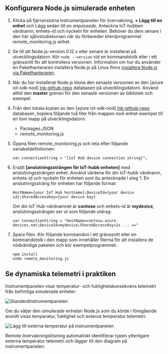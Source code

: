 ## <a name="configure-the-nodejs-simulated-device"></a>Konfigurera Node.js simulerade enheten
1. Klicka på fjärranslutna instrumentpanelen för övervakning, **+ Lägg till en enhet** och Lägg sedan till en *anpassade*. Anteckna IoT-hubben värdnamn, enhets-id och nyckeln för enheten. Behöver du dem senare i den här självstudiekursen när du förbereder klientprogrammet remote_monitoring.js enhet.
2. Se till att Node.js-version 0.12.x eller senare är installerat på utvecklingsdatorn. Kör `node --version` vid en kommandotolk eller i ett gränssnitt för att kontrollera versionen. Information om hur du använder en Pakethanteraren installera Node.js på Linux finns [installera Node.js via Pakethanteraren][node-linux].
3. När du har installerat Node.js klona den senaste versionen av den [azure iot-sdk-nod] [ lnk-github-repo] databasen på utvecklingsdatorn. Använd alltid den **master** grenen för den senaste versionen av bibliotek och exempel.
4. Från den lokala kopian av den [azure iot-sdk-nod] [ lnk-github-repo] databasen, kopiera följande två filer från mappen nod-enhet-exempel till en tom mapp på utvecklingsdatorn:
   
   * Packages.JSON
   * remote_monitoring.js
5. Öppna filen remote_monitoring.js och leta efter följande variabeldefinitionen:
   
    ```
    var connectionString = "[IoT Hub device connection string]";
    ```
6. Ersätt **[anslutningssträngen för IoT-hubb enheten]** med anslutningssträngen enhet. Använd värdena för din IoT-hubb värdnamn, enhets-id och nyckeln för enheten som du antecknade i steg 1. En anslutningssträng för enheten har följande format:
   
    ```
    HostName={your IoT Hub hostname};DeviceId={your device id};SharedAccessKey={your device key}
    ```
   
    Om din IoT Hub-värdnamnet är **contoso** och enhets-id är **mydevice**, anslutningssträngen ser ut som följande utdrag:
   
    ```
    var connectionString = "HostName=contoso.azure-devices.net;DeviceId=mydevice;SharedAccessKey=2s ... =="
    ```
7. Spara filen. Kör följande kommandon i ett gränssnitt eller en kommandotolk i den mapp som innehåller filerna för att installera de nödvändiga paketen och kör exempelprogrammet:
   
    ```
    npm install
    node remote_monitoring.js
    ```

## <a name="observe-dynamic-telemetry-in-action"></a>Se dynamiska telemetri i praktiken
Instrumentpanelen visar temperatur- och fuktighetskonsekvens telemetri från befintliga simulerade enheter:

![Standardinstrumentpanelen][image1]

Om du väljer den simulerade enheten Node.js som du körde i föregående avsnitt visas temperatur, fuktighet och externa temperatur telemetri:

![Lägg till externa temperatur på instrumentpanelen][image2]

Remote övervakningslösning automatiskt identifierar typen ytterligare externa temperatur telemetri och lägger till den diagram på instrumentpanelen.

[node-linux]: https://github.com/nodejs/node-v0.x-archive/wiki/Installing-Node.js-via-package-manager
[lnk-github-repo]: https://github.com/Azure/azure-iot-sdk-node
[image1]: media/iot-suite-send-external-temperature/image1.png
[image2]: media/iot-suite-send-external-temperature/image2.png